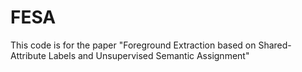 # FESA
This code is for the paper "Foreground Extraction based on Shared-Attribute Labels and Unsupervised Semantic Assignment"
